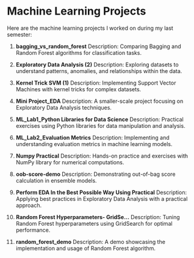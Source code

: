 # Machine Learning Projects

Here are the machine learning projects I worked on during my last semester:

1. **bagging_vs_random_forest**
   Description: Comparing Bagging and Random Forest algorithms for classification tasks.

2. **Exploratory Data Analysis (2)**
   Description: Exploring datasets to understand patterns, anomalies, and relationships within the data.

3. **Kernel Trick SVM (1)**
   Description: Implementing Support Vector Machines with kernel tricks for complex datasets.

4. **Mini Project_EDA**
   Description: A smaller-scale project focusing on Exploratory Data Analysis techniques.

5. **ML_Lab1_Python Libraries for Data Science**
   Description: Practical exercises using Python libraries for data manipulation and analysis.

6. **ML_Lab2_Evaluation Metrics**
   Description: Implementing and understanding evaluation metrics in machine learning models.

7. **Numpy Practical**
   Description: Hands-on practice and exercises with NumPy library for numerical computations.

8. **oob-score-demo**
   Description: Demonstrating out-of-bag score calculation in ensemble models.

9. **Perform EDA In the Best Possible Way Using Practical**
   Description: Applying best practices in Exploratory Data Analysis with a practical approach.

10. **Random Forest Hyperparameters- GridSe...**
    Description: Tuning Random Forest hyperparameters using GridSearch for optimal performance.

11. **random_forest_demo**
    Description: A demo showcasing the implementation and usage of Random Forest algorithm.
